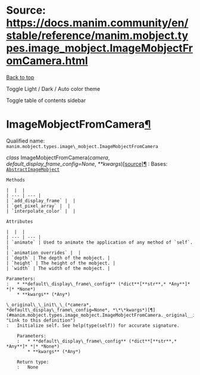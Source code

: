 # Source: https://docs.manim.community/en/stable/reference/manim.mobject.types.image_mobject.ImageMobjectFromCamera.html

[Back to top](#)

Toggle Light / Dark / Auto color theme

Toggle table of contents sidebar

ImageMobjectFromCamera[¶](#imagemobjectfromcamera "Link to this heading")
=========================================================================

Qualified name: `manim.mobject.types.image\_mobject.ImageMobjectFromCamera`

*class* ImageMobjectFromCamera(*camera*, *default\_display\_frame\_config=None*, *\*\*kwargs*)[[source]](../_modules/manim/mobject/types/image_mobject.html#ImageMobjectFromCamera)[¶](#manim.mobject.types.image_mobject.ImageMobjectFromCamera "Link to this definition")
:   Bases: [`AbstractImageMobject`](manim.mobject.types.image_mobject.AbstractImageMobject.html#manim.mobject.types.image_mobject.AbstractImageMobject "manim.mobject.types.image_mobject.AbstractImageMobject")

    Methods

    |  |  |
    | --- | --- |
    | `add_display_frame` |  |
    | `get_pixel_array` |  |
    | `interpolate_color` |  |

    Attributes

    |  |  |
    | --- | --- |
    | `animate` | Used to animate the application of any method of `self`. |
    | `animation_overrides` |  |
    | `depth` | The depth of the mobject. |
    | `height` | The height of the mobject. |
    | `width` | The width of the mobject. |

    Parameters:
    :   * **default\_display\_frame\_config** (*dict**[**str**,* *Any**]* *|* *None*)
        * **kwargs** (*Any*)

    \_original\_\_init\_\_(*camera*, *default\_display\_frame\_config=None*, *\*\*kwargs*)[¶](#manim.mobject.types.image_mobject.ImageMobjectFromCamera._original__init__ "Link to this definition")
    :   Initialize self. See help(type(self)) for accurate signature.

        Parameters:
        :   * **default\_display\_frame\_config** (*dict**[**str**,* *Any**]* *|* *None*)
            * **kwargs** (*Any*)

        Return type:
        :   None